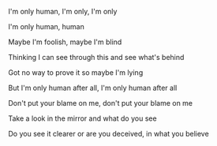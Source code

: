 I'm only human, I'm only, I'm only

I'm only human, human

Maybe I'm foolish, maybe I'm blind

Thinking I can see through this and see what's behind

Got no way to prove it so maybe I'm lying

But I'm only human after all, I'm only human after all

Don't put your blame on me, don't put your blame on me

Take a look in the mirror and what do you see

Do you see it clearer or are you deceived, in what you believe